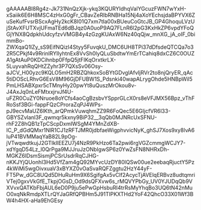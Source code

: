 gAAAAABl8Rg4z-Jk731NnQzXjk-ykq3KQURYIdhqValYGcuzFWN7wYxH-xSaiik6E6H8MSC4zHxG0gFr_CBavZeRIbRNBHa15Nj4aXoYEchsjdaBPYVX6ZuSeKufFvsrBScxAgHy2kcK8I01Q7xm7tIa00xBUeuCoGtcJB_GP4GhoquLVzUjStAvXFUTXvjUFmaTEd6dBJqz0A0uoP9AQ7FLnR6l2pG3KxHkZP6vpdYFoQGjYNX8QdpkhUdcyfzvVMGB4y4zGzgKUAxW6Nz40qQjw_mnXG_jA_oIF_0bimmBo-ZWXqaQ1lZy_sS9EifNQizI4Styy5FuvqkU_DMC6UH8TPi37dDfsdeQTCQa7o32R5CPkjf4v9RrinlRYlIyhtnEx8VvSh0lyQLuSbdtwYmErTCahiq8dxCZ6C0OUZA1gAtAuP0KDCihnbp0FfpQ5jtFIKqOrxtkrLX-5LuyvahRqQHtZZyhr3P7QXsSv06Osy-aJCV_H00yzc9KQLO5mH2RBZQhkoxSoBYtGDvglAfvIjRVr2to8njQryER_qAc5tiDOScLRhvG6EsV8M96GjDFUBW1S_Pdsnki40wapALrygOhde5HNBpWil5PmLHSABXpxr5cTMnyHy20pwYt8uQuszMrOkou8v-J4AxJq0nLeFMtxxjrvJf4U-uFZR0CuZY0Nruoe8oYCfs4aoCgBzsbvYSpprGLcX0rs8eVFJMX56Bpz_vThFRoSsf3BGi-fappFQzCProraZqPJ4WPs-pJ9ecvMaUZ6lKth_arQPmkVuwqhmZZ9R6FoQec5E6GIjcfVR6l33-GBYSZvlanl3F_qwmqr5kxny9BiP32__3qQb0MJNRcUxSFNU-rhF2Z8hQB1zTpCScpDxmIWSgM4YMnZdXB-IC_P_dGdQMxr1NlR1CJ1zRFTJMR0jdbfaeWigphvvicNyK_ghSJ7Xos9xy8lvA6luP41BVMMaqYaB82L9pOg-jVTwqwdtkujJ2GTIkllEEZU7j4NzR9PkHzo6Ta2pwi6rgVGZcmmgWCJY7-xdYgqD54Lz_l0QrPga9MJJruJzONbIgwSP6z0YwZsFN8NHRxDh-MGKZ6lDsmSismjPCSrUsdrRqCJHG-nKKJYjQUonhI3Hd5VfZam4gQ92MYvcUzDY80lQSw00ue2eebaqRjuctY5Pz4kWiMi5wgOivxuaV3xBYXZ0vOaSvaRQFZggtu2HzY44yF-FT5Pw_dGC8UQd5DHuRuHm9X6SgifgAx5vClf2AcycTjAVElqERBvz8udtqmriVTej0gxvVkGfE_TkpjOGsD_Od9dsQFXvw6s_rMQVYPbGy_UV0YJUDqQb9VXVvxQATKbFbjAUL6eD0P9ju5ePwGpHsbuRI4trRsMyYhqBo3UQ6tN42nMuO0xqNkRmdpXTLrQYJaGRfQPBHm5J91TlPKXTHd2YoF42QhcO33X01Wf3BW4h4HX-aHa9EhGEsy
